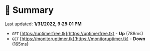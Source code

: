 # 📖 Summary
Last updated: **1/31/2022, 9:25:01 PM**

- `GET` [https://uptimerfree.tk](https://uptimerfree.tk) - **Up** (788ms)
- `GET` [https://monitoruptimer.tk](https://monitoruptimer.tk) - **Down** (165ms)
